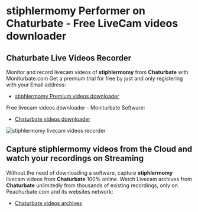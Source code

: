 # stiphlermomy Performer on Chaturbate - Free LiveCam videos downloader

## Chaturbate Live Videos Recorder

Monitor and record livecam videos of **stiphlermomy** from **Chaturbate** with Moniturbate.com
Get a premium trial for free by just and only registering with your Email address:
* [stiphlermomy Premium videos downloader](https://moniturbate.com/request-demo-licence-key.html)

Free livecam videos downloader - Moniturbate Software:
* [Chaturbate videos downloader](https://moniturbate.com/moniturbate-download-software.html)

![stiphlermomy livecam videos recorder](https://peachurnet.com/templates/moniturbate-software.png)


## Capture stiphlermomy videos from the Cloud and watch your recordings on Streaming

Without the need of downloading a software, capture **stiphlermomy** livecam videos from **Chaturbate** 100% online.
Watch Livecam archives from **Chaturbate** unlimitedly from thousands of existing recordings, only on Peachurbate.com and its websites network:
* [Chaturbate videos archives](https://peachurnet.com/)